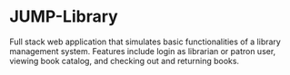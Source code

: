 # JUMP-Library

Full stack web application that simulates basic functionalities of a library management system. Features include login as librarian or patron user, viewing book catalog, and checking out and returning books.
